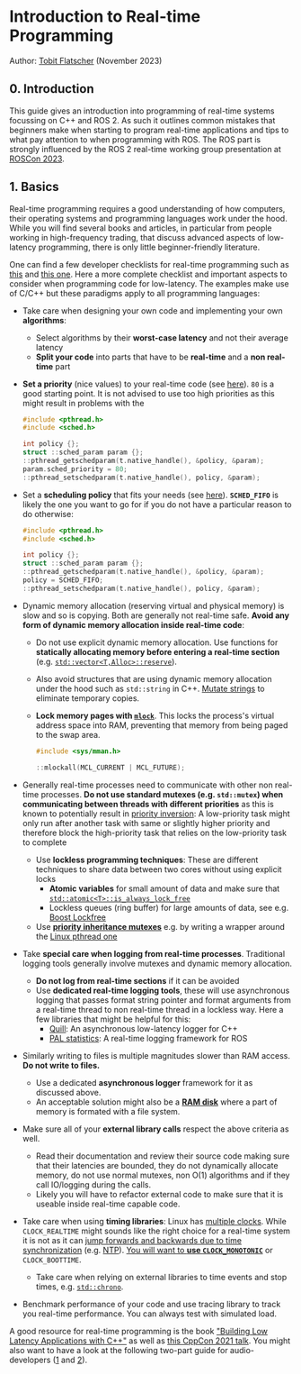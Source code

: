 # Introduction to Real-time Programming

Author: [Tobit Flatscher](https://github.com/2b-t) (November 2023)



## 0. Introduction

This guide gives an introduction into programming of real-time systems focussing on C++ and ROS 2. As such it outlines common mistakes that beginners make when starting to program real-time applications and tips to what pay attention to when programming with ROS. The ROS part is strongly influenced by the ROS 2 real-time working group presentation at [ROSCon 2023](https://docs.google.com/presentation/d/1yHaHiukJe-87RhiN8WIkncY23HxFkJynCQ8j3dIFx_w/edit#slide=id.p).

## 1. Basics

Real-time programming requires a good understanding of how computers, their operating systems and programming languages work under the hood. While you will find several books and articles, in particular from people working in high-frequency trading, that discuss advanced aspects of low-latency programming, there is only little beginner-friendly literature.

One can find a few developer checklists for real-time programming such as [this](https://lwn.net/Articles/837019/) and [this one](https://shuhaowu.com/blog/2022/01-linux-rt-appdev-part1.html). Here a more complete checklist and important aspects to consider when programming code for low-latency. The examples make use of C/C++ but these paradigms apply to all programming languages:

- Take care when designing your own code and implementing your own **algorithms**:

  - Select algorithms by their **worst-case latency** and not their average latency
  - **Split your code** into parts that have to be **real-time** and a **non real-time** part

- **Set a priority** (nice values) to your real-time code (see [here](https://medium.com/@chetaniam/a-brief-guide-to-priority-and-nice-values-in-the-linux-ecosystem-fb39e49815e0)). `80` is a good starting point. It is not advised to use too high priorities as this might result in problems with the 

  ```c
  #include <pthread.h>
  #include <sched.h>
  
  int policy {};
  struct ::sched_param param {};
  ::pthread_getschedparam(t.native_handle(), &policy, &param);
  param.sched_priority = 80;
  ::pthread_setschedparam(t.native_handle(), policy, &param);
  ```

- Set a **scheduling policy** that fits your needs (see [here](https://man7.org/linux/man-pages/man7/sched.7.html)). **`SCHED_FIFO`** is likely the one you want to go for if you do not have a particular reason to do otherwise:
  ```c
  #include <pthread.h>
  #include <sched.h>
  
  int policy {};
  struct ::sched_param param {};
  ::pthread_getschedparam(t.native_handle(), &policy, &param);
  policy = SCHED_FIFO;
  ::pthread_setschedparam(t.native_handle(), policy, &param);
  ```

- Dynamic memory allocation (reserving virtual and physical memory) is slow and so is copying. Both are generally not real-time safe. **Avoid any form of dynamic memory allocation inside real-time code**:

  - Do not use explicit dynamic memory allocation. Use functions for **statically allocating memory before entering a real-time section** (e.g. [`std::vector<T,Alloc>::reserve`](https://en.cppreference.com/w/cpp/container/vector/reserve)).

  - Also avoid structures that are using dynamic memory allocation under the hood such as `std::string` in C++. [Mutate strings](https://www.oreilly.com/library/view/optimized-c/9781491922057/ch04.html) to eliminate temporary copies.

  - **Lock memory pages with [`mlock`](https://man7.org/linux/man-pages/man2/mlock.2.html)**. This locks the process's virtual address space into RAM, preventing that memory from being paged to the swap area.

    ```c
    #include <sys/mman.h>
    
    ::mlockall(MCL_CURRENT | MCL_FUTURE);
    ```

- Generally real-time processes need to communicate with other non real-time processes. **Do not use standard mutexes (e.g. `std::mutex`) when communicating between threads with different priorities** as this is known to potentially result in [priority inversion](https://en.wikipedia.org/wiki/Priority_inversion): A low-priority task might only run after another task with same or slightly higher priority and therefore block the high-priority task that relies on the low-priority task to complete

  - Use **lockless programming techniques**: These are different techniques to share data between two cores without using explicit locks
    - **Atomic variables** for small amount of data and make sure that [`std::atomic<T>::is_always_lock_free`](https://en.cppreference.com/w/cpp/atomic/atomic/is_always_lock_free)
    - Lockless queues (ring buffer) for large amounts of data, see e.g. [Boost Lockfree](https://www.boost.org/doc/libs/1_76_0/doc/html/lockfree.html)
  - Use [**priority inheritance mutexes**](https://www.ibm.com/docs/en/aix/7.2?topic=programming-synchronization-scheduling) e.g. by writing a wrapper around the [Linux pthread one](http://www.qnx.com/developers/docs/qnxcar2/index.jsp?topic=%2Fcom.qnx.doc.neutrino.sys_arch%2Ftopic%2Fkernel_Priority_inheritance_mutexes.html)

- Take **special care when logging from real-time processes**. Traditional logging tools generally involve mutexes and dynamic memory allocation.

  - **Do not log from real-time sections** if it can be avoided
  - Use **dedicated real-time logging tools**, these will use asynchronous logging that passes format string pointer and format arguments from a real-time thread to non real-time thread in a lockless way. Here a few libraries that might be helpful for this:
    - [Quill](https://github.com/odygrd/quill): An asynchronous low-latency logger for C++
    - [PAL statistics](https://github.com/pal-robotics/pal_statistics): A real-time logging framework for ROS

- Similarly writing to files is multiple magnitudes slower than RAM access. **Do not write to files.**

  - Use a dedicated **asynchronous logger** framework for it as discussed above.
  - An acceptable solution might also be a [**RAM disk**](https://www.linuxbabe.com/command-line/create-ramdisk-linux) where a part of memory is formated with a file system.

- Make sure all of your **external library calls** respect the above criteria as well.

  - Read their documentation and review their source code making sure that their latencies are bounded, they do not dynamically allocate memory, do not use normal mutexes, non O(1) algorithms and if they call IO/logging during the calls.
  - Likely you will have to refactor external code to make sure that it is useable inside real-time capable code.

- Take care when using **timing libraries**: Linux has [multiple clocks](https://linux.die.net/man/2/clock_gettime). While `CLOCK_REALTIME` might sounds like the right choice for a real-time system it is not as it can [jump forwards and backwards due to time synchronization](https://stackoverflow.com/questions/3523442/difference-between-clock-realtime-and-clock-monotonic) (e.g. [NTP](https://ubuntu.com/server/docs/network-ntp)). [You will want to **use `CLOCK_MONOTONIC`**](https://github.com/OpenEtherCATsociety/SOEM/issues/391) or `CLOCK_BOOTTIME`.

  - Take care when relying on external libraries to time events and stop times, e.g. [`std::chrono`](https://www.modernescpp.com/index.php/the-three-clocks/).

- Benchmark performance of your code and use tracing library to track you real-time performance. You can always test with simulated load.

A good resource for real-time programming is the book ["Building Low Latency Applications with C++"](https://www.packtpub.com/product/building-low-latency-applications-with-c/9781837639359) as well as [this CppCon 2021 talk](https://www.youtube.com/watch?v=Tof5pRedskI). You might also want to have a look at the following two-part guide for audio-developers ([1](https://www.youtube.com/watch?v=Q0vrQFyAdWI) and [2](https://www.youtube.com/watch?v=PoZAo2Vikbo)).
